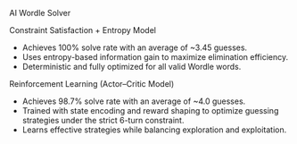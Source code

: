 AI Wordle Solver

Constraint Satisfaction + Entropy Model
- Achieves 100% solve rate with an average of ~3.45 guesses.
- Uses entropy-based information gain to maximize elimination efficiency.
- Deterministic and fully optimized for all valid Wordle words.

Reinforcement Learning (Actor–Critic Model)
- Achieves 98.7% solve rate with an average of ~4.0 guesses.
- Trained with state encoding and reward shaping to optimize guessing strategies under the strict 6-turn constraint.
- Learns effective strategies while balancing exploration and exploitation.
